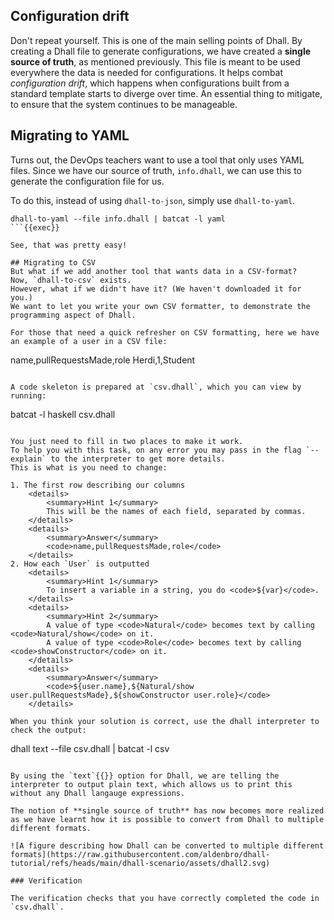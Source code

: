 ## Configuration drift
Don't repeat yourself.
This is one of the main selling points of Dhall.
By creating a Dhall file to generate configurations, we have created a **single source of truth**, as mentioned previously.
This file is meant to be used everywhere the data is needed for configurations.
It helps combat *configuration drift*, which happens when configurations built from a standard template starts to diverge over time.
An essential thing to mitigate, to ensure that the system continues to be manageable.

## Migrating to YAML
Turns out, the DevOps teachers want to use a tool that only uses YAML files.
Since we have our source of truth, `info.dhall`, we can use this to generate the configuration file for us.

To do this, instead of using `dhall-to-json`, simply use `dhall-to-yaml`.
```
dhall-to-yaml --file info.dhall | batcat -l yaml
```{{exec}}

See, that was pretty easy!

## Migrating to CSV
But what if we add another tool that wants data in a CSV-format?
Now, `dhall-to-csv` exists.
However, what if we didn't have it? (We haven't downloaded it for you.)
We want to let you write your own CSV formatter, to demonstrate the programming aspect of Dhall.

For those that need a quick refresher on CSV formatting, here we have an example of a user in a CSV file:

```
name,pullRequestsMade,role
Herdi,1,Student
```{{}}

A code skeleton is prepared at `csv.dhall`, which you can view by running:

```
batcat -l haskell csv.dhall
```{{exec}}

You just need to fill in two places to make it work.
To help you with this task, on any error you may pass in the flag `--explain` to the interpreter to get more details. 
This is what is you need to change:

1. The first row describing our columns
    <details>
        <summary>Hint 1</summary>
        This will be the names of each field, separated by commas.
    </details>
    <details>
        <summary>Answer</summary>
        <code>name,pullRequestsMade,role</code>
    </details>
2. How each `User` is outputted
    <details>
        <summary>Hint 1</summary>
        To insert a variable in a string, you do <code>${var}</code>.
    </details>
    <details>
        <summary>Hint 2</summary>
        A value of type <code>Natural</code> becomes text by calling <code>Natural/show</code> on it.
        A value of type <code>Role</code> becomes text by calling <code>showConstructor</code> on it.
    </details>
    <details>
        <summary>Answer</summary>
        <code>${user.name},${Natural/show user.pullRequestsMade},${showConstructor user.role}</code>
    </details>

When you think your solution is correct, use the dhall interpreter to check the output:

```
dhall text --file csv.dhall | batcat -l csv
```{{exec}}

By using the `text`{{}} option for Dhall, we are telling the interpreter to output plain text, which allows us to print this without any Dhall langauge expressions.

The notion of **single source of truth** has now becomes more realized as we have learnt how it is possible to convert from Dhall to multiple different formats.

![A figure describing how Dhall can be converted to multiple different formats](https://raw.githubusercontent.com/aldenbro/dhall-tutorial/refs/heads/main/dhall-scenario/assets/dhall2.svg)

### Verification

The verification checks that you have correctly completed the code in `csv.dhall`.
